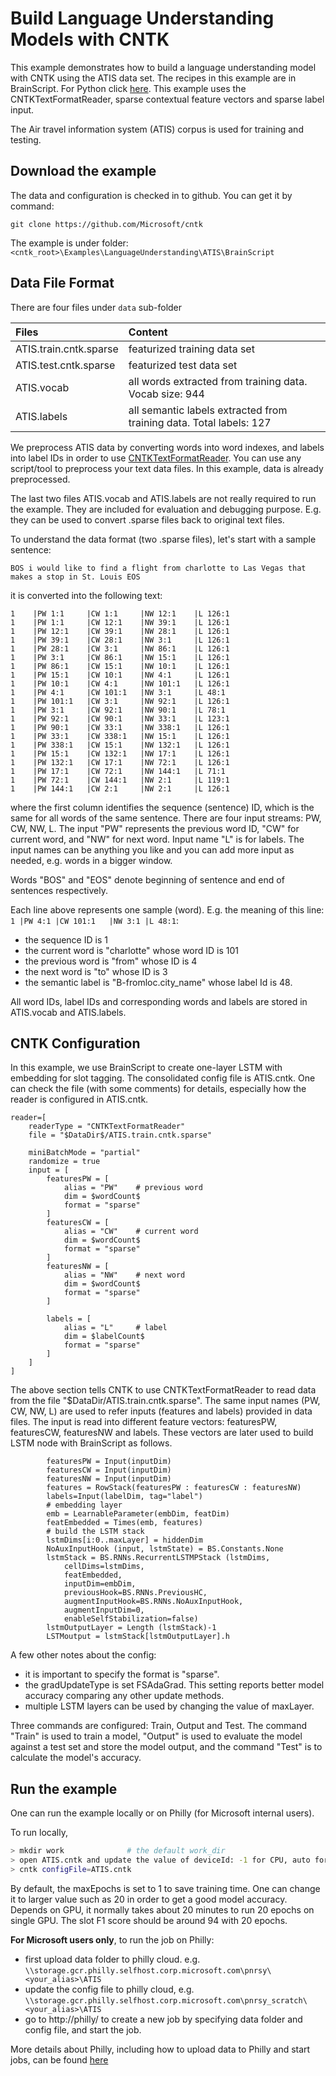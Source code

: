 # Build Language Understanding Models with CNTK

This example demonstrates how to build a language understanding model with CNTK using the ATIS data set. The recipes in this example are in BrainScript. For Python click [here](https://github.com/Microsoft/CNTK/blob/master/Examples/LanguageUnderstanding/ATIS/Python/LanguageUnderstanding.py).  This example uses the CNTKTextFormatReader, sparse contextual feature vectors and sparse label input.

The Air travel information system (ATIS) corpus is used for training and testing.
## Download the example
The data and configuration is checked in to github. You can get it by command:

`git clone https://github.com/Microsoft/cntk`

The example is under folder: 
`<cntk_root>\Examples\LanguageUnderstanding\ATIS\BrainScript`

## Data File Format
There are four files under `data` sub-folder

|Files                  |Content |
|:----------------------|:--------|
|ATIS.train.cntk.sparse |featurized training data set  
|ATIS.test.cntk.sparse  |featurized test data set 
|ATIS.vocab             |all words extracted from training data. Vocab size: 944 
|ATIS.labels            |all semantic labels extracted from training data. Total labels: 127 

We preprocess ATIS data by converting words into word indexes, and labels into label IDs in order to use 
[CNTKTextFormatReader](https://github.com/Microsoft/CNTK/wiki/CNTKTextFormat-Reader). You can use any 
script/tool to preprocess your text data files. In this example, data is already preprocessed.

The last two files ATIS.vocab and ATIS.labels are not really required to run the example. They are included for evaluation and debugging purpose. 
E.g. they can be used to convert .sparse files back to original text files. 

To understand the data format (two .sparse files), let's start with a sample sentence:
```
BOS i would like to find a flight from charlotte to Las Vegas that makes a stop in St. Louis EOS
```
it is converted into the following text:
```
1    |PW 1:1     |CW 1:1     |NW 12:1    |L 126:1
1    |PW 1:1     |CW 12:1    |NW 39:1    |L 126:1
1    |PW 12:1    |CW 39:1    |NW 28:1    |L 126:1
1    |PW 39:1    |CW 28:1    |NW 3:1     |L 126:1
1    |PW 28:1    |CW 3:1     |NW 86:1    |L 126:1
1    |PW 3:1     |CW 86:1    |NW 15:1    |L 126:1
1    |PW 86:1    |CW 15:1    |NW 10:1    |L 126:1
1    |PW 15:1    |CW 10:1    |NW 4:1     |L 126:1
1    |PW 10:1    |CW 4:1     |NW 101:1   |L 126:1
1    |PW 4:1     |CW 101:1   |NW 3:1     |L 48:1
1    |PW 101:1   |CW 3:1     |NW 92:1    |L 126:1
1    |PW 3:1     |CW 92:1    |NW 90:1    |L 78:1
1    |PW 92:1    |CW 90:1    |NW 33:1    |L 123:1
1    |PW 90:1    |CW 33:1    |NW 338:1   |L 126:1
1    |PW 33:1    |CW 338:1   |NW 15:1    |L 126:1
1    |PW 338:1   |CW 15:1    |NW 132:1   |L 126:1
1    |PW 15:1    |CW 132:1   |NW 17:1    |L 126:1
1    |PW 132:1   |CW 17:1    |NW 72:1    |L 126:1
1    |PW 17:1    |CW 72:1    |NW 144:1   |L 71:1
1    |PW 72:1    |CW 144:1   |NW 2:1     |L 119:1
1    |PW 144:1   |CW 2:1     |NW 2:1     |L 126:1
```
where the first column identifies the sequence (sentence) ID, which is the same for all words of the same sentence. There are four input streams: PW, CW, NW, L. 
The input "PW" represents the previous word ID, "CW" for current word, and "NW" for next word. Input name "L" is for labels. The input names can be anything you 
like and you can add more input as needed, e.g. words in a bigger window.

Words "BOS" and "EOS" denote beginning of sentence and end of sentences respectively.

Each line above represents one sample (word). E.g. the meaning of this line: `1	|PW 4:1	|CW 101:1	|NW 3:1	|L 48:1`:
* the sequence ID is 1
* the current word is "charlotte" whose word ID is 101
* the previous word is "from" whose ID is 4
* the next word is "to" whose ID is 3
* the semantic label is "B-fromloc.city_name" whose label Id is 48.

All word IDs, label IDs and corresponding words and labels are stored in ATIS.vocab and ATIS.labels.

## CNTK Configuration

In this example, we use BrainScript to create one-layer LSTM with embedding for slot tagging. The consolidated config file is ATIS.cntk. One can check the file (with some comments) 
for details, especially how the reader is configured in ATIS.cntk.

    reader=[
        readerType = "CNTKTextFormatReader" 
        file = "$DataDir$/ATIS.train.cntk.sparse" 

        miniBatchMode = "partial" 
        randomize = true
        input = [
            featuresPW = [ 
                alias = "PW"    # previous word
                dim = $wordCount$ 
                format = "sparse" 
            ] 
            featuresCW = [ 
                alias = "CW"    # current word
                dim = $wordCount$ 
                format = "sparse" 
            ]
            featuresNW = [ 
                alias = "NW"    # next word
                dim = $wordCount$ 
                format = "sparse" 
            ]
            
            labels = [ 
                alias = "L"     # label
                dim = $labelCount$
                format = "sparse" 
            ] 
        ]
    ]  

The above section tells CNTK to use CNTKTextFormatReader to read data from the file "$DataDir/ATIS.train.cntk.sparse". The same input names (PW, CW, NW, L) are used to refer inputs (features and labels) provided in data files. The input is read into different 
feature vectors: featuresPW, featuresCW, featuresNW and labels. These vectors are later used to build LSTM node with BrainScript as follows. 
```
        featuresPW = Input(inputDim)
        featuresCW = Input(inputDim)
        featuresNW = Input(inputDim)
        features = RowStack(featuresPW : featuresCW : featuresNW)
        labels=Input(labelDim, tag="label")
        # embedding layer
        emb = LearnableParameter(embDim, featDim)
        featEmbedded = Times(emb, features)
        # build the LSTM stack
        lstmDims[i:0..maxLayer] = hiddenDim
        NoAuxInputHook (input, lstmState) = BS.Constants.None
        lstmStack = BS.RNNs.RecurrentLSTMPStack (lstmDims, 
            cellDims=lstmDims,
            featEmbedded, 
            inputDim=embDim,
            previousHook=BS.RNNs.PreviousHC,
            augmentInputHook=BS.RNNs.NoAuxInputHook, 
            augmentInputDim=0,
            enableSelfStabilization=false)
        lstmOutputLayer = Length (lstmStack)-1
        LSTMoutput = lstmStack[lstmOutputLayer].h

```
A few other notes about the config:
- it is important to specify the format is "sparse".
- the gradUpdateType is set FSAdaGrad. This setting reports better model accuracy comparing any other update methods.
- multiple LSTM layers can be used by changing the value of maxLayer.

Three commands are configured: Train, Output and Test. The command "Train" is used to train a model, "Output" is used to evaluate the model against a test set and store
the model output, and the command "Test" is to calculate the model's accuracy.

## Run the example

One can run the example locally or on Philly (for Microsoft internal users). 

To run locally,

```sh
> mkdir work              # the default work_dir
> open ATIS.cntk and update the value of deviceId: -1 for CPU, auto for GPU
> cntk configFile=ATIS.cntk
```

By default, the maxEpochs is set to 1 to save training time. One can change it to larger value such as 20 in order to get a good model accuracy. 
Depends on GPU, it normally takes about 20 minutes to run 20 epochs on single GPU. The slot F1 score should be around 94 with 20 epochs.

**For Microsoft users only**, to run the job on Philly:
- first upload data folder to philly cloud. e.g. `\\storage.gcr.philly.selfhost.corp.microsoft.com\pnrsy\<your_alias>\ATIS `
- update the config file to philly cloud, e.g. `\\storage.gcr.philly.selfhost.corp.microsoft.com\pnrsy_scratch\<your_alias>\ATIS`
- go to http://philly/ to create a new job by specifying data folder and config file, and start the job.

More details about Philly, including how to upload data to Philly and start jobs, can be found [here](https://microsoft.sharepoint.com/teams/ATISG/SitePages/Philly%20Users%20Guide.aspx)
